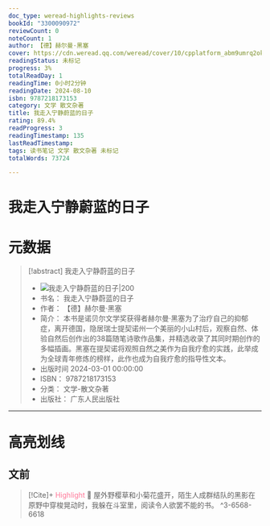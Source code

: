 ```yaml
---
doc_type: weread-highlights-reviews
bookId: "3300090972"
reviewCount: 0
noteCount: 1
author: 【德】赫尔曼·黑塞
cover: https://cdn.weread.qq.com/weread/cover/10/cpplatform_abm9umrq2okc9893no5hly/t7_cpplatform_abm9umrq2okc9893no5hly1710490217.jpg
readingStatus: 未标记
progress: 3%
totalReadDay: 1
readingTime: 0小时2分钟
readingDate: 2024-08-10
isbn: 9787218173153
category: 文学 散文杂著
title: 我走入宁静蔚蓝的日子
rating: 89.4%
readProgress: 3
readingTimestamp: 135
lastReadTimestamp: 
tags: 读书笔记 文学 散文杂著 未标记
totalWords: 73724

---
```


# 我走入宁静蔚蓝的日子

# 元数据
> [!abstract] 我走入宁静蔚蓝的日子
> - ![ 我走入宁静蔚蓝的日子|200](https://cdn.weread.qq.com/weread/cover/10/cpplatform_abm9umrq2okc9893no5hly/t7_cpplatform_abm9umrq2okc9893no5hly1710490217.jpg)
> - 书名： 我走入宁静蔚蓝的日子
> - 作者： 【德】赫尔曼·黑塞
> - 简介： 本书是诺贝尔文学奖获得者赫尔曼·黑塞为了治疗自己的抑郁症，离开德国，隐居瑞士提契诺州一个美丽的小山村后，观察自然、体验自然后创作出的38篇随笔诗歌作品集，并精选收录了其同时期创作的多幅插画。黑塞在提契诺将观照自然之美作为自我疗愈的实践，此举成为全球青年修炼的榜样，此作也成为自我疗愈的指导性文本。
> - 出版时间 2024-03-01 00:00:00
> - ISBN： 9787218173153
> - 分类： 文学-散文杂著
> - 出版社： 广东人民出版社



---

# 高亮划线

## 文前

> [!Cite]+ <span style="color: #ff7898;">Highlight</span>
> 📌 屋外野樱草和小菊花盛开，陌生人成群结队的黑影在原野中穿梭晃动时，我躲在斗室里，阅读令人欲罢不能的书。
> ^3-6568-6618

